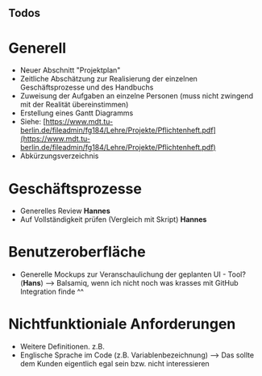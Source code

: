 ## Todos

# Generell
- Neuer Abschnitt "Projektplan"
 - Zeitliche Abschätzung zur Realisierung der einzelnen Geschäftsprozesse und des Handbuchs
 - Zuweisung der Aufgaben an einzelne Personen (muss nicht zwingend mit der Realität übereinstimmen)
 - Erstellung eines Gantt Diagramms
 - Siehe: [https://www.mdt.tu-berlin.de/fileadmin/fg184/Lehre/Projekte/Pflichtenheft.pdf](https://www.mdt.tu-berlin.de/fileadmin/fg184/Lehre/Projekte/Pflichtenheft.pdf)
- Abkürzungsverzeichnis 

# Geschäftsprozesse 

- Generelles Review **Hannes**
- Auf Vollständigkeit prüfen (Vergleich mit Skript) **Hannes**

# Benutzeroberfläche

- Generelle Mockups zur Veranschaulichung der geplanten UI - Tool? (**Hans**) --> Balsamiq, wenn ich nicht noch was krasses mit GitHub Integration finde ^^

# Nichtfunktioniale Anforderungen 

- Weitere Definitionen. z.B.
 - Englische Sprache im Code (z.B. Variablenbezeichnung) --> Das sollte dem Kunden eigentlich egal sein bzw. nicht interessieren



 

